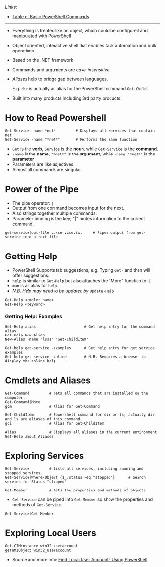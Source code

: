 *Links:*
- [Table of Basic PowerShell Commands](https://blogs.technet.microsoft.com/heyscriptingguy/2015/06/11/table-of-basic-powershell-commands/)

---
- Everything is treated like an object, which could be configured and manipulated with PowerShell
- Object oriented, interactive shell that enables task automation and bulk operations.
- Based on the .NET framework
- Commands and arguments are *case-insensitive*.
- *Aliases* help to bridge gap between languages.

    E.g. `dir` is actually an alias for the PowerShell command `Get-Child`.

- Built into many products including 3rd party products.

# How to Read Powershell

```
Get-Service -name *net*         # Displays all services that contain net
Get-Service -name "*net*"       # Performs the same function
```

- `Get` is the **verb**, `Service` is the **noun**, while `Get-Service` is the **command**.
- `-name` is the **name**, `"*net*"` is the **argument**, while `-name "*net*"` is the **parameter**
- Parameters are like adjectives.
- Almost all commands are singular.

# Power of the Pipe

- The pipe operator: `|`
- Output from one command becomes input for the next.
- Also strings together multiple commands.
- Parameter binding is the key; "|" routes information to the correct command.


```
get-service|out-file c:\service.txt     # Pipes output from get-service into a text file
```

# Getting Help
- PowerShell Supports tab suggestions, e.g. Typing `Get-` and then <Tab> will offer suggestions.
- `help` is similar to `Get-Help` but also attaches the "More" function to it.
- `man` is an alias for `help`.
- *N.B. Help may need to be updated by* `Update-Help`

```
Get-Help <cmdlet name>
Get-Help <keyword>
```

### Getting Help: Examples

```
Get-Help alias                      # Get help entry for the command alias
Get-Help New-Alias
New-Alias -name "lsss" "Get-ChildItem"

Get-help get-service -examples      # Get help entry for get-service examples
Get-help get-service -online        # N.B. Requires a browser to display the online help
```

# Cmdlets and Aliases

```
Get-Command         # Gets all commands that are installed on the computer.
Get-Command|More
gcm                 # Alias for Get-Command

Get-ChildItem       # Powershell command for dir or ls; actually dir and ls are aliases of this command.
gci                 # Alias for Get-ChildItem

Alias               # Displays all aliases in the current environment
Get-Help about_Aliases
```

# Exploring Services

```
Get-Service         # Lists all services, including running and stopped services.
Get-Service|Where-Object {$_.status -eq "stopped"}      # Search servies for Status "stopped"

Get-Member          # Gets the properties and methods of objects
```

- `Get-Service` can be piped into `Get-Member` so show the properties and methods of `Get-Service`.

```
Get-Service|Get-Member
```

# Exploring Local Users

```
Get-CIMinstance win32_useraccount
getWMIObject win32_useraccount
```
- Source and more info: [Find Local User Accounts Using PowerShell](https://www.petri.com/find-local-user-accounts-using-powershell)
